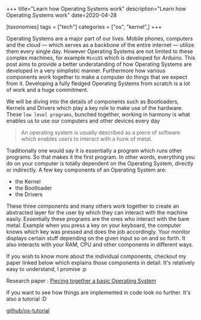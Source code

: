 +++
title="Learn how Operating Systems work"
description="Learn how Operating Systems work"
date=2020-04-28

[taxonomies]
tags = ["tech"]
categories = ["os", "kernel",]
+++

Operating Systems are a major part of our lives. Mobile phones, computers and the cloud — which serves as a backbone of the entire internet — utilize them every single day. However Operating Systems are not limited to these complex machines, for example `MiniOS` which is developed for Arduino. This post aims to provide a better understanding of how Operating Systems are developed in a very simplistic manner. Furthermore how various components work together to make a computer do things that we expect from it. Developing a fully fledged Operating Systems from scratch is a lot of work and a huge commitment.

We will be diving into the details of components such as Bootloaders, Kernels and Drivers which play a key role to make use of the hardware. These `low level programs`, bunched together, working in harmony is what enables us to use our computers and other devices every day

> An operating system is usually described as a piece of software which enables users to interact with a hunk of metal.

Traditionally one would say it is essentially a program which runs other programs. So that makes it the first program. In other words, everything you do on your computer is totally dependent on the Operating System, directly or indirectly. A few key components of an Operating System are:

- the Kernel
- the Bootloader
- the Drivers

These three components and many others work together to create an abstracted layer for the user by which they can interact with the machine easily. Essentially these programs are the ones who interact with the bare metal. Example when you press a key on your keyboard, the computer knows which key was pressed and does the job accordingly. Your monitor displays certain stuff depending on the given input so on and so forth. It also interacts with your RAM, CPU and other components in different ways.

If you wish to know more about the individual components, checkout my paper linked below which explains those components in detail.
It's relatively easy to understand, I promise :p

Research paper : [Piecing together a basic Operating System](https://www.researchgate.net/publication/341001566_Piecing_together_a_basic_Operating_System)

If you want to see how things are implemented in code look no further. It's also a tutorial :D

[github/os-tutorial](https://github.com/cfenollosa/os-tutorial)
